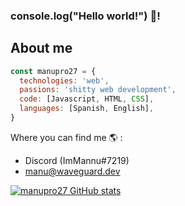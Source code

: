 ### console.log("Hello world!") 👋!

## About me
```js
const manupro27 = {
  technologies: 'web',
  passions: 'shitty web development',
  code: [Javascript, HTML, CSS],
  languages: [Spanish, English],
}
```

Where you can find me 🌎 :
 - Discord (ImMannu#7219)
 - manu@waveguard.dev

[![manupro27 GitHub stats](https://github-readme-stats.vercel.app/api?username=manupro27&show_icons=true&theme=merko&count_private=true)]()


